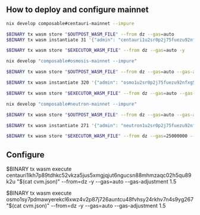 ## How to deploy and configure mainnet

```sh
nix develop composable#centauri-mainnet --impure
```

```sh
$BINARY tx wasm store "$OUTPOST_WASM_FILE" --from dz --gas=auto
$BINARY tx wasm instantiate 31 '{"admin": "centauri1u2sr0p2j75fuezu92nfxg5wm46gu22ywfgul6k", "network_id" : 2}' --label "composable_cvm_outpost" --admin centauri1u2sr0p2j75fuezu92nfxg5wm46gu22ywfgul6k --gas=auto --from=dz

$BINARY tx wasm store "$EXECUTOR_WASM_FILE" --from dz --gas=auto -y

```

```sh
nix develop "composable#osmosis-mainnet --impure"
```

```sh
$BINARY tx wasm store "$OUTPOST_WASM_FILE" --from dz --gas=auto --gas-adjustment 1.5 ----fees=117500uosmo -y

$BINARY tx wasm instantiate 320 '{"admin": "osmo1u2sr0p2j75fuezu92nfxg5wm46gu22yw9ezngh", "network_id" : 3}' --label "composable_cvm_outpost" --admin osmo1u2sr0p2j75fuezu92nfxg5wm46gu22yw9ezngh --gas=auto --gas-adjustment 1.5 --from=dz --fees=1000uosmo

$BINARY tx wasm store "$EXECUTOR_WASM_FILE" --from dz --gas=auto --gas-adjustment 1.5 --fees=75000uosmo -y

```

```sh
nix develop "composable#neutron-mainnet --impure"
```

```sh
$BINARY tx wasm store "$OUTPOST_WASM_FILE" --from dz --gas=auto --gas-adjustment=1.5 --fees=7500untrn -y

$BINARY tx wasm instantiate 271 '{"admin": "neutron1u2sr0p2j75fuezu92nfxg5wm46gu22ywfacpyz", "network_id" : 4}' --label "composable_cvm_outpost" --admin neutron1u2sr0p2j75fuezu92nfxg5wm46gu22ywfacpyz --gas=400000 --from=dz --fees=1000uosmo

$BINARY tx wasm store "$EXECUTOR_WASM_FILE" --from dz --gas=25000000 --fees=75000uosmo -y

```


## Configure

$BINARY tx wasm execute centauri1lkh7p89tdhkc52vkza5jus5xmgjqjut6ngucsn88mhmzaqc02h5qu89k2u "$(cat cvm.json)" --from=dz -y --gas=auto --gas-adjustment 1.5

$BINARY tx wasm execute osmo1sy7pdmawyerekcl6xwz4v2p87j726auntcu48fvhsy24rkhv7n4s9yg267 "$(cat cvm.json)" --from=dz -y --gas=auto --gas-adjustment 1.5